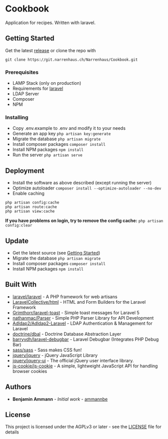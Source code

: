 # Cookbook

Application for recipes. Written with laravel.

## Getting Started

Get the latest [release](https://git.narrenhaus.ch/Narrenhaus/Cookbook/releases) or clone the repo with
```
git clone https://git.narrenhaus.ch/Narrenhaus/Cookbook.git
```

### Prerequisites

- LAMP Stack (only on production)
- Requirements for [laravel](https://laravel.com/docs)
- LDAP Server
- Composer
- NPM

### Installing

- Copy .env.example to .env and modify it to your needs
- Generate an app key `php artisan key:generate`
- Migrate the database `php artisan migrate`
- Install composer packages `composer install`
- Install NPM packages `npm install`
- Run the server `php artisan serve`

## Deployment

- Install the software as above described (except running the server)
- Optimize autoloader `composer install --optimize-autoloader --no-dev`
- Enable caching
```
php artisan config:cache
php artisan route:cache
php artisan view:cache
```
**If you have problems on login, try to remove the config cache:** `php artisan config:clear`

## Update

- Get the latest source (see [Getting Started](#getting-started))
- Migrate the database `php artisan migrate`
- Install composer packages `composer install`
- Install NPM packages `npm install`

## Built With

* [laravel/laravel](https://github.com/laravel/laravel) - A PHP framework for web artisans
* [LaravelCollective/html](https://github.com/LaravelCollective/html) - HTML and Form Builders for the Laravel Framework
* [Grimthorr/laravel-toast](https://github.com/Grimthorr/laravel-toast) - Simple toast messages for Laravel 5
* [nathanmac/Parser](https://github.com/nathanmac/Parser) - Simple PHP Parser Library for API Development
* [Adldap2/Adldap2-Laravel](https://github.com/Adldap2/Adldap2-laravel) - LDAP Authentication & Management for Laravel
* [doctrine/dbal](https://github.com/doctrine/dbal) - Doctrine Database Abstraction Layer
* [barryvdh/laravel-debugbar](https://github.com/barryvdh/laravel-debugbar) - Laravel Debugbar (Integrates PHP Debug Bar)
* [sass/sass](https://github.com/sass/sass) - Sass makes CSS fun!
* [jquery/jquery](https://github.com/jquery/jquery) - jQuery JavaScript Library
* [jquery/jquery-ui](https://github.com/jquery/jquery-ui) - The official jQuery user interface library.
* [js-cookie/js-cookie](https://github.com/js-cookie/js-cookie) - A simple, lightweight JavaScript API for handling browser cookies

## Authors

* **Benjamin Ammann** - *Initial work* - [ammannbe](https://github.com/ammannbe)

## License

This project is licensed under the AGPLv3 or later - see the [LICENSE](LICENSE) file for details

